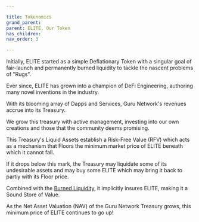```yaml
---

title: Tokenomics
grand_parent:
parent: ELITE, Our Token
has_children:
nav_order: 3

---
```


Initially, ELITE started as a simple Deflationary Token with a singular goal of fair-launch and permanently burned liquidity to tackle the nascent problems of "Rugs".

Ever since, ELITE has grown into a champion of DeFi Engineering, authoring many novel inventions in the industry.

With its blooming array of Dapps and Services, Guru Network's revenues accrue into its Treasury.

We grow this treasury with active management, investing into our own creations and those that the community deems promising.

This Treasury's Liquid Assets establish a Risk-Free Value (RFV) which acts as a mechanism that Floors the minimum market price of ELITE beneath which it cannot fall.

If it drops below this mark, the Treasury may liquidate some of its undesirable assets and may buy some ELITE which may bring it back to partiy with its Floor price.

Combined with the [Burned Liquidity](./launch.md), it implicitly insures ELITE, making it a Sound Store of Value.

As the Net Asset Valuation (NAV) of the Guru Network Treasury grows, this minimum price of ELITE continues to go up!